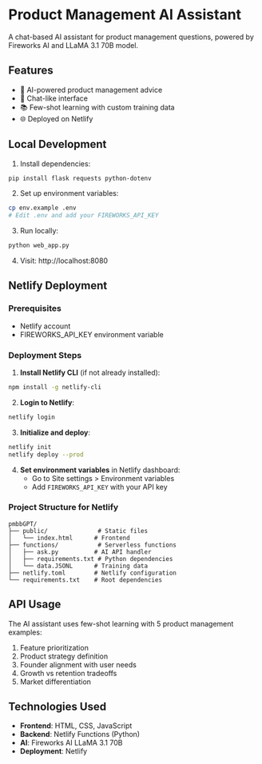 # Product Management AI Assistant

A chat-based AI assistant for product management questions, powered by Fireworks AI and LLaMA 3.1 70B model.

## Features

- 🤖 AI-powered product management advice
- 💬 Chat-like interface
- 📚 Few-shot learning with custom training data
- 🌐 Deployed on Netlify

## Local Development

1. Install dependencies:
```bash
pip install flask requests python-dotenv
```

2. Set up environment variables:
```bash
cp env.example .env
# Edit .env and add your FIREWORKS_API_KEY
```

3. Run locally:
```bash
python web_app.py
```

4. Visit: http://localhost:8080

## Netlify Deployment

### Prerequisites
- Netlify account
- FIREWORKS_API_KEY environment variable

### Deployment Steps

1. **Install Netlify CLI** (if not already installed):
```bash
npm install -g netlify-cli
```

2. **Login to Netlify**:
```bash
netlify login
```

3. **Initialize and deploy**:
```bash
netlify init
netlify deploy --prod
```

4. **Set environment variables** in Netlify dashboard:
   - Go to Site settings > Environment variables
   - Add `FIREWORKS_API_KEY` with your API key

### Project Structure for Netlify

```
pmbbGPT/
├── public/              # Static files
│   └── index.html      # Frontend
├── functions/           # Serverless functions
│   ├── ask.py          # AI API handler
│   ├── requirements.txt # Python dependencies
│   └── data.JSONL      # Training data
├── netlify.toml        # Netlify configuration
└── requirements.txt    # Root dependencies
```

## API Usage

The AI assistant uses few-shot learning with 5 product management examples:

1. Feature prioritization
2. Product strategy definition
3. Founder alignment with user needs
4. Growth vs retention tradeoffs
5. Market differentiation

## Technologies Used

- **Frontend**: HTML, CSS, JavaScript
- **Backend**: Netlify Functions (Python)
- **AI**: Fireworks AI LLaMA 3.1 70B
- **Deployment**: Netlify 